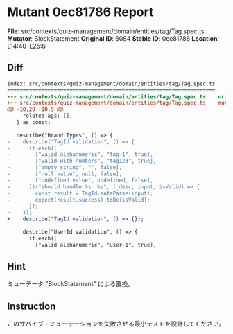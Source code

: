 # Mutant 0ec81786 Report

**File**: src/contexts/quiz-management/domain/entities/tag/Tag.spec.ts
**Mutator**: BlockStatement
**Original ID**: 6084
**Stable ID**: 0ec81786
**Location**: L14:40–L25:6

## Diff

```diff
Index: src/contexts/quiz-management/domain/entities/tag/Tag.spec.ts
===================================================================
--- src/contexts/quiz-management/domain/entities/tag/Tag.spec.ts	original
+++ src/contexts/quiz-management/domain/entities/tag/Tag.spec.ts	mutated #6084
@@ -10,20 +10,9 @@
     relatedTags: [],
   } as const;
 
   describe("Brand Types", () => {
-    describe("TagId validation", () => {
-      it.each([
-        ["valid alphanumeric", "tag-1", true],
-        ["valid with numbers", "tag123", true],
-        ["empty string", "", false],
-        ["null value", null, false],
-        ["undefined value", undefined, false],
-      ])("should handle %s: %s", (_desc, input, isValid) => {
-        const result = TagId.safeParse(input);
-        expect(result.success).toBe(isValid);
-      });
-    });
+    describe("TagId validation", () => {});
 
     describe("UserId validation", () => {
       it.each([
         ["valid alphanumeric", "user-1", true],
```

## Hint

ミューテータ "BlockStatement" による置換。

## Instruction

このサバイブ・ミューテーションを失敗させる最小テストを設計してください。
